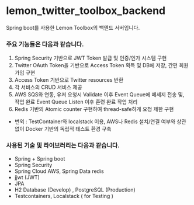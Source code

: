# lemon_twitter_toolbox_backend

Spring boot를 사용한 Lemon Toolbox의 백엔드 서버입니다.

### 주요 기능들은 다음과 같습니다.

1. Spring Security 기반으로 JWT Token 발급 및 인증/인가 시스템 구현
2. Twitter OAuth Token을 기반으로 Access Token 획득 및 DB에 저장, 간편 회원가입 구현
3. Access Token 기반으로 Twitter resources 반환
4. 각 서비스의 CRUD 서비스 제공
5. AWS SQS와 연동, 유저 요청시 Validate 이후 Event Queue에 메세지 전송 및, 작업 완료 Event Queue Listen 이후 훈련 완료 작업 처리
6. Redis 기반의 Atomic counter 구현하여 thread-safe하게 요청 제한 구현

- 번외 : TestContainer와 localstack 이용, AWS나 Redis 설치/연결 여부와 상관 없이 Docker 기반의 독립적 테스트 환경 구축

### 사용된 기술 및 라이브러리는 다음과 같습니다.

- Spring + Spring boot
- Spring Security
- Spring Cloud AWS, Spring Data redis
- jjwt (JWT)
- JPA
- H2 Database (Develop) , PostgreSQL (Production)
- Testcontainers, Localstack ( for Testing )
